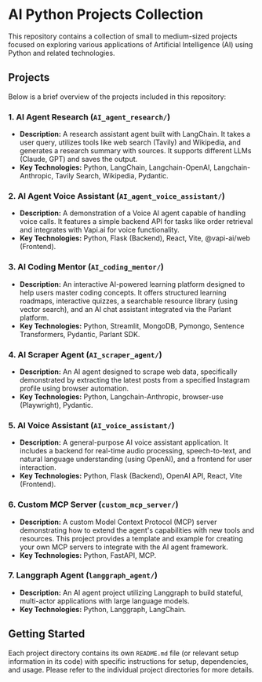 # AI Python Projects Collection

This repository contains a collection of small to medium-sized projects focused on exploring various applications of Artificial Intelligence (AI) using Python and related technologies.

## Projects

Below is a brief overview of the projects included in this repository:

### 1. AI Agent Research (`AI_agent_research/`)

*   **Description:** A research assistant agent built with LangChain. It takes a user query, utilizes tools like web search (Tavily) and Wikipedia, and generates a research summary with sources. It supports different LLMs (Claude, GPT) and saves the output.
*   **Key Technologies:** Python, LangChain, Langchain-OpenAI, Langchain-Anthropic, Tavily Search, Wikipedia, Pydantic.

### 2. AI Agent Voice Assistant (`AI_agent_voice_assistant/`)

*   **Description:** A demonstration of a Voice AI agent capable of handling voice calls. It features a simple backend API for tasks like order retrieval and integrates with Vapi.ai for voice functionality.
*   **Key Technologies:** Python, Flask (Backend), React, Vite, @vapi-ai/web (Frontend).

### 3. AI Coding Mentor (`AI_coding_mentor/`)

*   **Description:** An interactive AI-powered learning platform designed to help users master coding concepts. It offers structured learning roadmaps, interactive quizzes, a searchable resource library (using vector search), and an AI chat assistant integrated via the Parlant platform.
*   **Key Technologies:** Python, Streamlit, MongoDB, Pymongo, Sentence Transformers, Pydantic, Parlant SDK.

### 4. AI Scraper Agent (`AI_scraper_agent/`)

*   **Description:** An AI agent designed to scrape web data, specifically demonstrated by extracting the latest posts from a specified Instagram profile using browser automation.
*   **Key Technologies:** Python, Langchain-Anthropic, browser-use (Playwright), Pydantic.

### 5. AI Voice Assistant (`AI_voice_assistant/`)

*   **Description:** A general-purpose AI voice assistant application. It includes a backend for real-time audio processing, speech-to-text, and natural language understanding (using OpenAI), and a frontend for user interaction.
*   **Key Technologies:** Python, Flask (Backend), OpenAI API, React, Vite (Frontend).

### 6. Custom MCP Server (`custom_mcp_server/`)

*   **Description:** A custom Model Context Protocol (MCP) server demonstrating how to extend the agent's capabilities with new tools and resources. This project provides a template and example for creating your own MCP servers to integrate with the AI agent framework.
*   **Key Technologies:** Python, FastAPI, MCP.

### 7. Langgraph Agent (`langgraph_agent/`)

*   **Description:** An AI agent project utilizing Langgraph to build stateful, multi-actor applications with large language models.
*   **Key Technologies:** Python, Langgraph, LangChain.

## Getting Started

Each project directory contains its own `README.md` file (or relevant setup information in its code) with specific instructions for setup, dependencies, and usage. Please refer to the individual project directories for more details.
